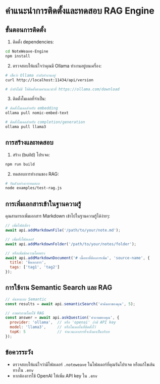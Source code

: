 # คำแนะนำการติดตั้งและทดสอบ RAG Engine

## ขั้นตอนการติดตั้ง

1. ติดตั้ง dependencies:

```bash
cd NoteWeave-Engine
npm install
```

2. ตรวจสอบให้แน่ใจว่าคุณมี Ollama ทำงานอยู่บนเครื่อง:

```bash
# เช็คว่า Ollama กำลังทำงานอยู่
curl http://localhost:11434/api/version

# ถ้ายังไม่มี ให้ติดตั้งตามคำแนะนำที่ https://ollama.com/download
```

3. ติดตั้งโมเดลที่จำเป็น:

```bash
# ติดตั้งโมเดลสำหรับ embedding
ollama pull nomic-embed-text

# ติดตั้งโมเดลสำหรับ completion/generation
ollama pull llama3
```

## การสร้างและทดสอบ

1. สร้าง (build) โปรเจค:

```bash
npm run build
```

2. ทดสอบการทำงานของ RAG:

```bash
# รันตัวอย่างการทดสอบ
node examples/test-rag.js
```

## การเพิ่มเอกสารเข้าในฐานความรู้

คุณสามารถเพิ่มเอกสาร Markdown เข้าไปในฐานความรู้ได้ง่ายๆ:

```javascript
// เพิ่มไฟล์เดี่ยว
await api.addMarkdownFile('/path/to/your/note.md');

// เพิ่มทั้งโฟลเดอร์
await api.addMarkdownFolder('/path/to/your/notes/folder');

// หรือเพิ่มข้อความโดยตรง
await api.addMarkdownDocument('# เนื้อหาที่ต้องการเพิ่ม', 'source-name', { 
  title: 'ชื่อเอกสาร',
  tags: ['tag1', 'tag2']
});
```

## การใช้งาน Semantic Search และ RAG

```javascript
// ค้นหาแบบ Semantic
const results = await api.semanticSearch('คำค้นหาของคุณ', 5);

// ถามคำถามโดยใช้ RAG
const answer = await api.askQuestion('คำถามของคุณ', { 
  provider: 'ollama',  // หรือ 'openai' ถ้ามี API key
  model: 'llama3',     // หรือโมเดลอื่นที่ติดตั้งไว้
  topK: 5              // จำนวนเอกสารที่จะดึงมาเป็นบริบท
});
```

## ข้อควรระวัง

- ตรวจสอบให้แน่ใจว่ามีโฟลเดอร์ `.noteweave` ในโฟลเดอร์ที่คุณรันโปรเจค หรือแก้ไขเส้นทางใน `.env`
- หากต้องการใช้ OpenAI ให้เพิ่ม API key ใน `.env`
